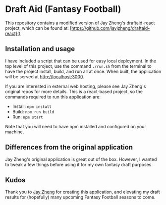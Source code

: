 # Draft Aid (Fantasy Football)

This repository contains a modified version of Jay Zheng's draftaid-react project, which can be found at: [https://github.com/jayjzheng/draftaid-react]()

## Installation and usage
I have included a script that can be used for easy local deployment. In the top level of this project, use the command `./run.sh` from the terminal to have the project install, build, and run all at once. When built, the application will be served at [http://localhost:3000]().

If you are interested in external web hosting, please see Jay Zheng's original repos for more details. This is a react-based project, so the commands required to run this application are:

- Install: `npm install`
- Build: `npm run build`
- Run: `npm start`

Note that you will need to have npm installed and configured on your machine.

## Differences from the original application

Jay Zheng's original application is great out of the box. However, I wanted to tweak a few things before using it for my own fantasy draft purposes.

## Kudos

Thank you to [Jay Zheng](https://github.com/jayjzheng) for creating this application, and elevating my draft results for (hopefully) many upcoming Fantasy Football seasons to come.


